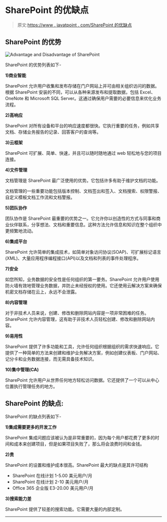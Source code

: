 # SharePoint 的优缺点

> 原文:[https://www . javatpoint . com/SharePoint 的优缺点](https://www.javatpoint.com/advantages-and-disadvantages-of-sharepoint)

## SharePoint 的优势

![Advantage and Disadvantage of SharePoint](../Images/aa3a222e806e380166d84690f305ed9a.png)

SharePoint 的优势列表如下-

**1)商业智能**

SharePoint 允许用户收集和发布存储在门户网站上并可由相关组织访问的数据。根据 SharePoint 安装的不同，可以从各种来源发布和提取数据，包括 Excel、OneNote 和 Microsoft SQL Server。这通过确保用户需要的必要信息来优化业务流程。

**2)高响应**

SharePoint 对所有设备和平台的响应速度都很快。它执行重要的任务，例如共享文档、存储业务报告的记录、回答客户的查询等。

**3)云框架**

SharePoint 可扩展、简单、快速，并且可以随时随地通过 web 轻松地与您的项目连接。

**4)文件管理**

文档管理是 SharePoint 最广泛使用的优势。它包括许多有助于维护文档的功能。

文档管理的一些重要功能包括版本控制、文档签出和签入、文档搜索、权限警报、自定义模板文档工作流和文档警报。

**5)团队协作**

团队协作是 SharePoint 最重要的优势之一。它允许你以创造性的方式与同事和商业伙伴联系，分享想法、文档和重要信息。这种方法允许信息和知识在整个组织中更频繁地流动。

**6)集成平台**

SharePoint 允许简单的集成技术，如简单对象访问协议(SOAP)、可扩展标记语言(XML)、大量应用程序编程接口(API)以及文档和列表的事件处理程序。

**7)安全**

如您所知，业务数据的安全性是任何组织的第一要务。SharePoint 允许用户使用防火墙有效地管理业务数据，并防止未经授权的使用。它还使用云解决方案来确保机密文档存储在云上，永远不会泄露。

**8)内容管理**

对于非技术人员来说，创建、修改和删除网站内容是一项非常困难的任务。SharePoint 允许内容管理，这有助于非技术人员轻松创建、修改和删除网站内容。

**9)易用性**

SharePoint 提供了许多功能和工具，允许任何组织根据组织的需求快速响应。它提供了一种简单的方法来创建和维护业务解决方案，例如创建仪表板、门户网站、记分卡和业务数据连接，而无需具备技术知识。

**10)集中管理(CA)**

SharePoint 允许用户从世界任何地方轻松访问数据。它还提供了一个可以从中心位置执行管理任务的地方。

## SharePoint 的缺点:

SharePoint 的缺点列表如下-

**1)集成需要更多的开发工作**

SharePoint 集成问题应该被认为是非常重要的，因为每个用户都花费了更多的时间和成本来创建项目，但是如果项目失败了，那么将会浪费时间和金钱。

**2)贵**

SharePoint 的设置和维护成本很高。SharePoint 最大的缺点是其许可结构

*   SharePoint 在线计划 1-5.00 美元用户/月
*   SharePoint 在线计划 2-10 美元用户/月
*   Office 365 企业版 E3-20.00 美元用户/月

**3)搜索能力差**

SharePoint 提供了较差的搜索功能。它需要大量的内部定制。

* * *